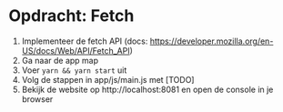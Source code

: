 # Opdracht: Fetch

1. Implementeer de fetch API (docs: https://developer.mozilla.org/en-US/docs/Web/API/Fetch_API)
2. Ga naar de app map
3. Voer `yarn && yarn start` uit
4. Volg de stappen in app/js/main.js met [TODO]
5. Bekijk de website op http://localhost:8081 en open de console in je browser